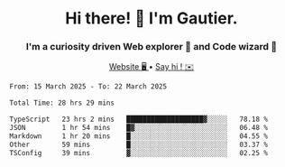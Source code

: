 <h1 align="center">Hi there! 👋 I'm Gautier.</h1>
<h3 align="center">I'm a curiosity driven Web explorer 🚀 and Code wizard 🧙</h3>

<p align="center">
  <a href="https://xisabla.github.io/">Website 🖥️ </a> •
  <a href="mailto:xisabla.dev@gmail.com">Say hi ! ✉️</a>
</p>

<!--START_SECTION:waka-->

```txt
From: 15 March 2025 - To: 22 March 2025

Total Time: 28 hrs 29 mins

TypeScript   23 hrs 2 mins   ███████████████████▓░░░░░   78.18 %
JSON         1 hr 54 mins    █▓░░░░░░░░░░░░░░░░░░░░░░░   06.48 %
Markdown     1 hr 20 mins    █░░░░░░░░░░░░░░░░░░░░░░░░   04.55 %
Other        59 mins         █░░░░░░░░░░░░░░░░░░░░░░░░   03.37 %
TSConfig     39 mins         ▓░░░░░░░░░░░░░░░░░░░░░░░░   02.25 %
```

<!--END_SECTION:waka-->
